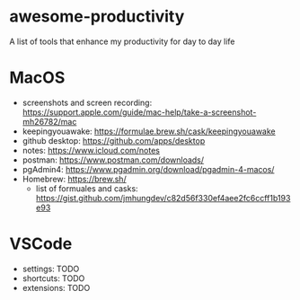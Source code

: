 # awesome-productivity
A list of tools that enhance my productivity for day to day life
# MacOS
- screenshots and screen recording: https://support.apple.com/guide/mac-help/take-a-screenshot-mh26782/mac
- keepingyouawake: https://formulae.brew.sh/cask/keepingyouawake
- github desktop: https://github.com/apps/desktop
- notes: https://www.icloud.com/notes
- postman: https://www.postman.com/downloads/
- pgAdmin4: https://www.pgadmin.org/download/pgadmin-4-macos/
- Homebrew: https://brew.sh/
  - list of formuales and casks: https://gist.github.com/jmhungdev/c82d56f330ef4aee2fc6ccff1b193e93
# VSCode
- settings: TODO
- shortcuts: TODO
- extensions: TODO
